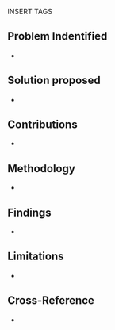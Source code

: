 
INSERT TAGS

## Problem Indentified
- 

## Solution proposed 
- 

## Contributions
- 

## Methodology
- 

## Findings
- 

## Limitations
- 

## Cross-Reference
- 
